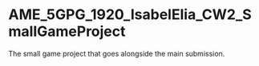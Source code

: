 # AME_5GPG_1920_IsabelElia_CW2_SmallGameProject
 The small game project that goes alongside the main submission.
